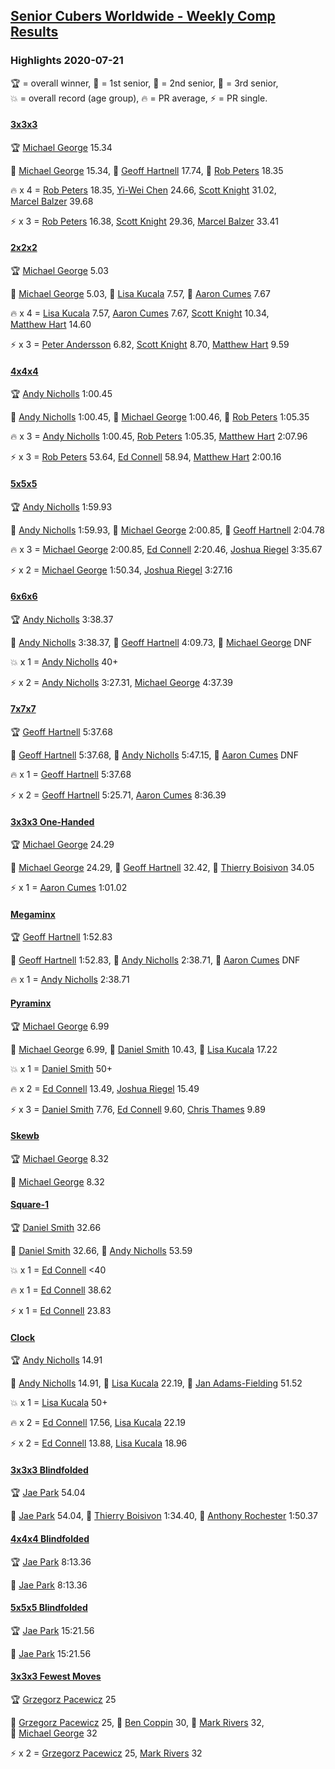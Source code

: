 <style>table {white-space: nowrap;}</style>

## [Senior Cubers Worldwide - Weekly Comp Results](/scw-comp/results/)
### Highlights 2020-07-21

<span style="white-space: nowrap;">🏆 = overall winner</span>, <span style="white-space: nowrap;">🥇 = 1st senior</span>, <span style="white-space: nowrap;">🥈 = 2nd senior</span>, <span style="white-space: nowrap;">🥉 = 3rd senior</span>, <span style="white-space: nowrap;">💥 = overall record (age group)</span>, <span style="white-space: nowrap;">🔥 = PR average</span>, <span style="white-space: nowrap;">⚡ = PR single</span>.

#### [3x3x3](333.md)

<span style="white-space: nowrap;">🏆 [Michael George](../../persons/michael_george/333.md) 15.34</span>

<span style="white-space: nowrap;">🥇 [Michael George](../../persons/michael_george/333.md) 15.34</span>, <span style="white-space: nowrap;">🥈 [Geoff Hartnell](../../persons/geoff_hartnell/333.md) 17.74</span>, <span style="white-space: nowrap;">🥉 [Rob Peters](../../persons/rob_peters/333.md) 18.35</span>

🔥 x 4 = <span style="white-space: nowrap;">[Rob Peters](../../persons/rob_peters/333.md) 18.35</span>, <span style="white-space: nowrap;">[Yi-Wei Chen](../../persons/yi_wei_chen/333.md) 24.66</span>, <span style="white-space: nowrap;">[Scott Knight](../../persons/scott_knight/333.md) 31.02</span>, <span style="white-space: nowrap;">[Marcel Balzer](../../persons/marcel_balzer/333.md) 39.68</span>

⚡ x 3 = <span style="white-space: nowrap;">[Rob Peters](../../persons/rob_peters/333.md) 16.38</span>, <span style="white-space: nowrap;">[Scott Knight](../../persons/scott_knight/333.md) 29.36</span>, <span style="white-space: nowrap;">[Marcel Balzer](../../persons/marcel_balzer/333.md) 33.41</span>

#### [2x2x2](222.md)

<span style="white-space: nowrap;">🏆 [Michael George](../../persons/michael_george/222.md) 5.03</span>

<span style="white-space: nowrap;">🥇 [Michael George](../../persons/michael_george/222.md) 5.03</span>, <span style="white-space: nowrap;">🥈 [Lisa Kucala](../../persons/lisa_kucala/222.md) 7.57</span>, <span style="white-space: nowrap;">🥉 [Aaron Cumes](../../persons/aaron_cumes/222.md) 7.67</span>

🔥 x 4 = <span style="white-space: nowrap;">[Lisa Kucala](../../persons/lisa_kucala/222.md) 7.57</span>, <span style="white-space: nowrap;">[Aaron Cumes](../../persons/aaron_cumes/222.md) 7.67</span>, <span style="white-space: nowrap;">[Scott Knight](../../persons/scott_knight/222.md) 10.34</span>, <span style="white-space: nowrap;">[Matthew Hart](../../persons/matthew_hart/222.md) 14.60</span>

⚡ x 3 = <span style="white-space: nowrap;">[Peter Andersson](../../persons/peter_andersson/222.md) 6.82</span>, <span style="white-space: nowrap;">[Scott Knight](../../persons/scott_knight/222.md) 8.70</span>, <span style="white-space: nowrap;">[Matthew Hart](../../persons/matthew_hart/222.md) 9.59</span>

#### [4x4x4](444.md)

<span style="white-space: nowrap;">🏆 [Andy Nicholls](../../persons/andy_nicholls/444.md) 1:00.45</span>

<span style="white-space: nowrap;">🥇 [Andy Nicholls](../../persons/andy_nicholls/444.md) 1:00.45</span>, <span style="white-space: nowrap;">🥈 [Michael George](../../persons/michael_george/444.md) 1:00.46</span>, <span style="white-space: nowrap;">🥉 [Rob Peters](../../persons/rob_peters/444.md) 1:05.35</span>

🔥 x 3 = <span style="white-space: nowrap;">[Andy Nicholls](../../persons/andy_nicholls/444.md) 1:00.45</span>, <span style="white-space: nowrap;">[Rob Peters](../../persons/rob_peters/444.md) 1:05.35</span>, <span style="white-space: nowrap;">[Matthew Hart](../../persons/matthew_hart/444.md) 2:07.96</span>

⚡ x 3 = <span style="white-space: nowrap;">[Rob Peters](../../persons/rob_peters/444.md) 53.64</span>, <span style="white-space: nowrap;">[Ed Connell](../../persons/ed_connell/444.md) 58.94</span>, <span style="white-space: nowrap;">[Matthew Hart](../../persons/matthew_hart/444.md) 2:00.16</span>

#### [5x5x5](555.md)

<span style="white-space: nowrap;">🏆 [Andy Nicholls](../../persons/andy_nicholls/555.md) 1:59.93</span>

<span style="white-space: nowrap;">🥇 [Andy Nicholls](../../persons/andy_nicholls/555.md) 1:59.93</span>, <span style="white-space: nowrap;">🥈 [Michael George](../../persons/michael_george/555.md) 2:00.85</span>, <span style="white-space: nowrap;">🥉 [Geoff Hartnell](../../persons/geoff_hartnell/555.md) 2:04.78</span>

🔥 x 3 = <span style="white-space: nowrap;">[Michael George](../../persons/michael_george/555.md) 2:00.85</span>, <span style="white-space: nowrap;">[Ed Connell](../../persons/ed_connell/555.md) 2:20.46</span>, <span style="white-space: nowrap;">[Joshua Riegel](../../persons/joshua_riegel/555.md) 3:35.67</span>

⚡ x 2 = <span style="white-space: nowrap;">[Michael George](../../persons/michael_george/555.md) 1:50.34</span>, <span style="white-space: nowrap;">[Joshua Riegel](../../persons/joshua_riegel/555.md) 3:27.16</span>

#### [6x6x6](666.md)

<span style="white-space: nowrap;">🏆 [Andy Nicholls](../../persons/andy_nicholls/666.md) 3:38.37</span>

<span style="white-space: nowrap;">🥇 [Andy Nicholls](../../persons/andy_nicholls/666.md) 3:38.37</span>, <span style="white-space: nowrap;">🥈 [Geoff Hartnell](../../persons/geoff_hartnell/666.md) 4:09.73</span>, <span style="white-space: nowrap;">🥉 [Michael George](../../persons/michael_george/666.md) DNF</span>

💥 x 1 = <span style="white-space: nowrap;">[Andy Nicholls](../../persons/andy_nicholls/666.md) 40+</span>

⚡ x 2 = <span style="white-space: nowrap;">[Andy Nicholls](../../persons/andy_nicholls/666.md) 3:27.31</span>, <span style="white-space: nowrap;">[Michael George](../../persons/michael_george/666.md) 4:37.39</span>

#### [7x7x7](777.md)

<span style="white-space: nowrap;">🏆 [Geoff Hartnell](../../persons/geoff_hartnell/777.md) 5:37.68</span>

<span style="white-space: nowrap;">🥇 [Geoff Hartnell](../../persons/geoff_hartnell/777.md) 5:37.68</span>, <span style="white-space: nowrap;">🥈 [Andy Nicholls](../../persons/andy_nicholls/777.md) 5:47.15</span>, <span style="white-space: nowrap;">🥉 [Aaron Cumes](../../persons/aaron_cumes/777.md) DNF</span>

🔥 x 1 = <span style="white-space: nowrap;">[Geoff Hartnell](../../persons/geoff_hartnell/777.md) 5:37.68</span>

⚡ x 2 = <span style="white-space: nowrap;">[Geoff Hartnell](../../persons/geoff_hartnell/777.md) 5:25.71</span>, <span style="white-space: nowrap;">[Aaron Cumes](../../persons/aaron_cumes/777.md) 8:36.39</span>

#### [3x3x3 One-Handed](333oh.md)

<span style="white-space: nowrap;">🏆 [Michael George](../../persons/michael_george/333oh.md) 24.29</span>

<span style="white-space: nowrap;">🥇 [Michael George](../../persons/michael_george/333oh.md) 24.29</span>, <span style="white-space: nowrap;">🥈 [Geoff Hartnell](../../persons/geoff_hartnell/333oh.md) 32.42</span>, <span style="white-space: nowrap;">🥉 [Thierry Boisivon](../../persons/thierry_boisivon/333oh.md) 34.05</span>

⚡ x 1 = <span style="white-space: nowrap;">[Aaron Cumes](../../persons/aaron_cumes/333oh.md) 1:01.02</span>

#### [Megaminx](minx.md)

<span style="white-space: nowrap;">🏆 [Geoff Hartnell](../../persons/geoff_hartnell/minx.md) 1:52.83</span>

<span style="white-space: nowrap;">🥇 [Geoff Hartnell](../../persons/geoff_hartnell/minx.md) 1:52.83</span>, <span style="white-space: nowrap;">🥈 [Andy Nicholls](../../persons/andy_nicholls/minx.md) 2:38.71</span>, <span style="white-space: nowrap;">🥉 [Aaron Cumes](../../persons/aaron_cumes/minx.md) DNF</span>

🔥 x 1 = <span style="white-space: nowrap;">[Andy Nicholls](../../persons/andy_nicholls/minx.md) 2:38.71</span>

#### [Pyraminx](pyram.md)

<span style="white-space: nowrap;">🏆 [Michael George](../../persons/michael_george/pyram.md) 6.99</span>

<span style="white-space: nowrap;">🥇 [Michael George](../../persons/michael_george/pyram.md) 6.99</span>, <span style="white-space: nowrap;">🥈 [Daniel Smith](../../persons/daniel_smith/pyram.md) 10.43</span>, <span style="white-space: nowrap;">🥉 [Lisa Kucala](../../persons/lisa_kucala/pyram.md) 17.22</span>

💥 x 1 = <span style="white-space: nowrap;">[Daniel Smith](../../persons/daniel_smith/pyram.md) 50+</span>

🔥 x 2 = <span style="white-space: nowrap;">[Ed Connell](../../persons/ed_connell/pyram.md) 13.49</span>, <span style="white-space: nowrap;">[Joshua Riegel](../../persons/joshua_riegel/pyram.md) 15.49</span>

⚡ x 3 = <span style="white-space: nowrap;">[Daniel Smith](../../persons/daniel_smith/pyram.md) 7.76</span>, <span style="white-space: nowrap;">[Ed Connell](../../persons/ed_connell/pyram.md) 9.60</span>, <span style="white-space: nowrap;">[Chris Thames](../../persons/chris_thames/pyram.md) 9.89</span>

#### [Skewb](skewb.md)

<span style="white-space: nowrap;">🏆 [Michael George](../../persons/michael_george/skewb.md) 8.32</span>

<span style="white-space: nowrap;">🥇 [Michael George](../../persons/michael_george/skewb.md) 8.32</span>

#### [Square-1](sq1.md)

<span style="white-space: nowrap;">🏆 [Daniel Smith](../../persons/daniel_smith/sq1.md) 32.66</span>

<span style="white-space: nowrap;">🥇 [Daniel Smith](../../persons/daniel_smith/sq1.md) 32.66</span>, <span style="white-space: nowrap;">🥈 [Andy Nicholls](../../persons/andy_nicholls/sq1.md) 53.59</span>

💥 x 1 = <span style="white-space: nowrap;">[Ed Connell](../../persons/ed_connell/sq1.md) <40</span>

🔥 x 1 = <span style="white-space: nowrap;">[Ed Connell](../../persons/ed_connell/sq1.md) 38.62</span>

⚡ x 1 = <span style="white-space: nowrap;">[Ed Connell](../../persons/ed_connell/sq1.md) 23.83</span>

#### [Clock](clock.md)

<span style="white-space: nowrap;">🏆 [Andy Nicholls](../../persons/andy_nicholls/clock.md) 14.91</span>

<span style="white-space: nowrap;">🥇 [Andy Nicholls](../../persons/andy_nicholls/clock.md) 14.91</span>, <span style="white-space: nowrap;">🥈 [Lisa Kucala](../../persons/lisa_kucala/clock.md) 22.19</span>, <span style="white-space: nowrap;">🥉 [Jan Adams-Fielding](../../persons/jan_adams_fielding/clock.md) 51.52</span>

💥 x 1 = <span style="white-space: nowrap;">[Lisa Kucala](../../persons/lisa_kucala/clock.md) 50+</span>

🔥 x 2 = <span style="white-space: nowrap;">[Ed Connell](../../persons/ed_connell/clock.md) 17.56</span>, <span style="white-space: nowrap;">[Lisa Kucala](../../persons/lisa_kucala/clock.md) 22.19</span>

⚡ x 2 = <span style="white-space: nowrap;">[Ed Connell](../../persons/ed_connell/clock.md) 13.88</span>, <span style="white-space: nowrap;">[Lisa Kucala](../../persons/lisa_kucala/clock.md) 18.96</span>

#### [3x3x3 Blindfolded](333bf.md)

<span style="white-space: nowrap;">🏆 [Jae Park](../../persons/jae_park/333bf.md) 54.04</span>

<span style="white-space: nowrap;">🥇 [Jae Park](../../persons/jae_park/333bf.md) 54.04</span>, <span style="white-space: nowrap;">🥈 [Thierry Boisivon](../../persons/thierry_boisivon/333bf.md) 1:34.40</span>, <span style="white-space: nowrap;">🥉 [Anthony Rochester](../../persons/anthony_rochester/333bf.md) 1:50.37</span>

#### [4x4x4 Blindfolded](444bf.md)

<span style="white-space: nowrap;">🏆 [Jae Park](../../persons/jae_park/444bf.md) 8:13.36</span>

<span style="white-space: nowrap;">🥇 [Jae Park](../../persons/jae_park/444bf.md) 8:13.36</span>

#### [5x5x5 Blindfolded](555bf.md)

<span style="white-space: nowrap;">🏆 [Jae Park](../../persons/jae_park/555bf.md) 15:21.56</span>

<span style="white-space: nowrap;">🥇 [Jae Park](../../persons/jae_park/555bf.md) 15:21.56</span>

#### [3x3x3 Fewest Moves](333fm.md)

<span style="white-space: nowrap;">🏆 [Grzegorz Pacewicz](../../persons/grzegorz_pacewicz/333fm.md) 25</span>

<span style="white-space: nowrap;">🥇 [Grzegorz Pacewicz](../../persons/grzegorz_pacewicz/333fm.md) 25</span>, <span style="white-space: nowrap;">🥈 [Ben Coppin](../../persons/ben_coppin/333fm.md) 30</span>, <span style="white-space: nowrap;">🥉 [Mark Rivers](../../persons/mark_rivers/333fm.md) 32</span>, <span style="white-space: nowrap;">🥉 [Michael George](../../persons/michael_george/333fm.md) 32</span>

⚡ x 2 = <span style="white-space: nowrap;">[Grzegorz Pacewicz](../../persons/grzegorz_pacewicz/333fm.md) 25</span>, <span style="white-space: nowrap;">[Mark Rivers](../../persons/mark_rivers/333fm.md) 32</span>


<!-- Global site tag (gtag.js) - Google Analytics -->
<script async src="https://www.googletagmanager.com/gtag/js?id=UA-86348435-3"></script>
<script>window.dataLayer = window.dataLayer || []; function gtag() {dataLayer.push(arguments);} gtag('js', new Date()); gtag('config', 'UA-86348435-3');</script>
